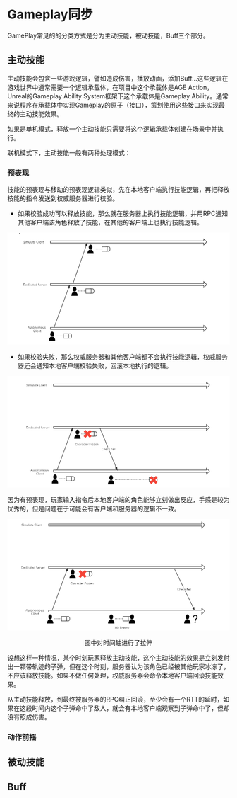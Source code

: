 # Gameplay同步

GamePlay常见的的分类方式是分为主动技能，被动技能，Buff三个部分。

## 主动技能

主动技能会包含一些游戏逻辑，譬如造成伤害，播放动画，添加Buff...这些逻辑在游戏世界中通常需要一个逻辑承载体，在项目中这个承载体是AGE Action， Unreal的Gameplay Ability System框架下这个承载体是Gameplay Ability。通常来说程序在承载体中实现Gameplay的原子（接口），策划使用这些接口来实现最终的主动技能效果。

如果是单机模式，释放一个主动技能只需要将这个逻辑承载体创建在场景中并执行。

联机模式下，主动技能一般有两种处理模式：

### 预表现

技能的预表现与移动的预表现逻辑类似，先在本地客户端执行技能逻辑，再把释放技能的指令发送到权威服务器进行校验。


- 如果校验成功可以释放技能，那么就在服务器上执行技能逻辑，并用RPC通知其他客户端该角色释放了技能，在其他的客户端上也执行技能逻辑。

![](OnlineGameplay/Presimulate.png)  

- 如果校验失败，那么权威服务器和其他客户端都不会执行技能逻辑，权威服务器还会通知本地客户端校验失败，回滚本地执行的逻辑。

![](OnlineGameplay/SimulateFailRollBack.png)

因为有预表现，玩家输入指令后本地客户端的角色能够立刻做出反应，手感是较为优秀的，但是问题在于可能会有客户端和服务器的逻辑不一致。

![](OnlineGameplay/SimulateConflict.png)
<center>图中对时间轴进行了拉伸</center>

设想这样一种情况，某个时刻玩家释放主动技能，这个主动技能的效果是立刻发射出一颗带轨迹的子弹，但在这个时刻，服务器认为该角色已经被其他玩家冰冻了，不应该释放技能。如果不做任何处理，权威服务器会命令本地客户端回滚技能效果。

从主动技能释放，到最终被服务器的RPC纠正回滚，至少会有一个RTT的延时，如果在这段时间内这个子弹命中了敌人，就会有本地客户端观察到子弹命中了，但却没有照成伤害。

### 动作前摇



## 被动技能



## Buff

